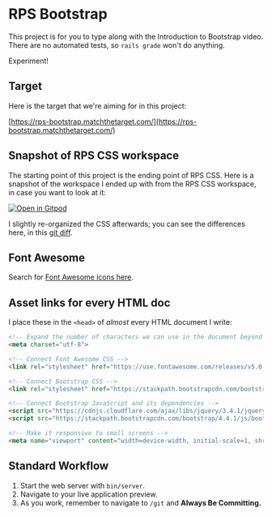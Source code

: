 # RPS Bootstrap

This project is for you to type along with the Introduction to Bootstrap video. There are no automated tests, so `rails grade` won't do anything.

Experiment!

## Target

Here is the target that we're aiming for in this project:

[https://rps-bootstrap.matchthetarget.com/](https://rps-bootstrap.matchthetarget.com/)

## Snapshot of RPS CSS workspace

The starting point of this project is the ending point of RPS CSS. Here is a snapshot of the workspace I ended up with from the RPS CSS workspace, in case you want to look at it:

[![Open in Gitpod](https://gitpod.io/button/open-in-gitpod.svg)](https://gitpod.io#snapshot/9e7bf128-2b92-4eb5-8e0b-2db5dbe129f2)

I slightly re-organized the CSS afterwards; you can see the differences here, in this [git diff](https://github.com/demostudent10-appdev/rps-css/commit/5b527ed0d419c0d7c1a762bd287e36a9948ea4e4).

## Font Awesome

Search for [Font Awesome icons here](fontawesome.com/v5.0.13/icons?d=gallery&m=free).

## Asset links for every HTML doc

I place these in the `<head>` of _almost_ every HTML document I write:

```html
<!-- Expand the number of characters we can use in the document beyond basic ASCII 🎉 -->
<meta charset="utf-8">

<!-- Connect Font Awesome CSS -->
<link rel="stylesheet" href="https://use.fontawesome.com/releases/v5.0.13/css/all.css">

<!-- Connect Bootstrap CSS -->
<link rel="stylesheet" href="https://stackpath.bootstrapcdn.com/bootstrap/4.4.1/css/bootstrap.min.css">

<!-- Connect Bootstrap JavaScript and its dependencies -->
<script src="https://cdnjs.cloudflare.com/ajax/libs/jquery/3.4.1/jquery.js"></script>
<script src="https://stackpath.bootstrapcdn.com/bootstrap/4.4.1/js/bootstrap.bundle.min.js"></script>

<!-- Make it responsive to small screens -->
<meta name="viewport" content="width=device-width, initial-scale=1, shrink-to-fit=no">
```

## Standard Workflow

 1. Start the web server with `bin/server`.
 1. Navigate to your live application preview.
 1. As you work, remember to navigate to `/git` and **Always Be Committing.**
